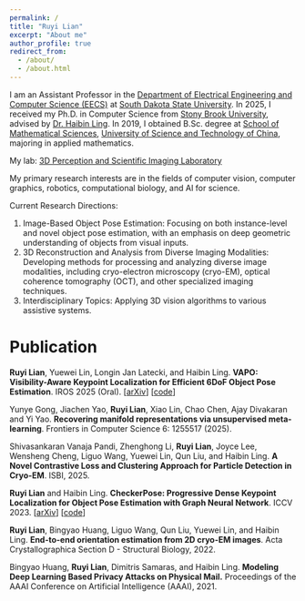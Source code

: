 ```yaml
---
permalink: /
title: "Ruyi Lian"
excerpt: "About me"
author_profile: true
redirect_from: 
  - /about/
  - /about.html
---
```


I am an Assistant Professor in the [Department of Electrical Engineering and Computer Science (EECS)](https://www.sdstate.edu/mccomish-electrical-engineering-computer-science) at [South Dakota State University](https://www.sdstate.edu).
In 2025, I received my Ph.D. in Computer Science from [Stony Brook University](https://www.stonybrook.edu), advised by [Dr. Haibin Ling](https://www3.cs.stonybrook.edu/~hling). In 2019, I obtained B.Sc. degree at [School of Mathematical Sciences](http://math.ustc.edu.cn), [University of Science and Technology of China](http://www.ustc.edu.cn), majoring in applied mathematics. 

My lab: [3D Perception and Scientific Imaging Laboratory](https://www.sdstate.edu/mccomish-electrical-engineering-computer-science/3d-perception-scientific-imaging-laboratory)

My primary research interests are in the fields of computer vision, computer graphics, robotics, computational biology, and AI for science. 

Current Research Directions:
1. Image-Based Object Pose Estimation: Focusing on both instance-level and novel object pose estimation, with an emphasis on deep geometric understanding of objects from visual inputs.
2. 3D Reconstruction and Analysis from Diverse Imaging Modalities:  Developing methods for processing and analyzing diverse image modalities, including cryo-electron microscopy (cryo-EM), optical coherence tomography (OCT), and other specialized imaging techniques.
3. Interdisciplinary Topics: Applying 3D vision algorithms to various assistive systems.

Publication
======
**Ruyi Lian**, Yuewei Lin, Longin Jan Latecki, and Haibin Ling. **VAPO: Visibility-Aware Keypoint Localization for Efficient 6DoF Object Pose Estimation**. IROS 2025 (Oral). [[arXiv](https://arxiv.org/abs/2403.14559)] [[code](https://github.com/RuyiLian/VAPO)]

Yunye Gong, Jiachen Yao, **Ruyi Lian**, Xiao Lin, Chao Chen, Ajay Divakaran and Yi Yao. **Recovering manifold representations via unsupervised meta-learning**. Frontiers in Computer Science 6: 1255517 (2025). 

Shivasankaran Vanaja Pandi, Zhenghong Li, **Ruyi Lian**, Joyce Lee, Wensheng Cheng, Liguo Wang, Yuewei Lin, Qun Liu, and Haibin Ling. **A Novel Contrastive Loss and Clustering Approach for Particle Detection in Cryo-EM**. ISBI, 2025.

**Ruyi Lian** and Haibin Ling. **CheckerPose: Progressive Dense Keypoint Localization for Object Pose Estimation with Graph Neural Network**. ICCV 2023. [[arXiv](https://arxiv.org/abs/2303.16874)] [[code](https://github.com/RuyiLian/CheckerPose)] 

**Ruyi Lian**, Bingyao Huang, Liguo Wang, Qun Liu, Yuewei Lin, and Haibin Ling. **End-to-end orientation estimation from 2D cryo-EM images**. Acta Crystallographica Section D - Structural Biology, 2022.

Bingyao Huang, **Ruyi Lian**, Dimitris Samaras, and Haibin Ling. **Modeling Deep Learning Based Privacy Attacks on Physical Mail.** Proceedings of the AAAI Conference on Artificial Intelligence (AAAI), 2021.

